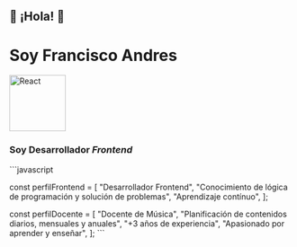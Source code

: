 <h2>👋 ¡Hola! 👋</h2>

<h1>Soy Francisco Andres</h1>

<p><img style="width:100px" src="https://i.ibb.co/XFJHff7/react-Back-Ground.jpg" alt="React" title="" /></p>

<h3>Soy Desarrollador <em>Frontend</em></h3>

<p>```javascript</p>

<p>const perfilFrontend = [
    "Desarrollador Frontend",
    "Conocimiento de lógica de programación y solución de problemas",
    "Aprendizaje contínuo",
];</p>

<p>const perfilDocente = [
    "Docente de Música",
    "Planificación de contenidos diarios, mensuales y anuales",
    "+3 años de experiencia",
    "Apasionado por aprender y enseñar",
];
```</p>
